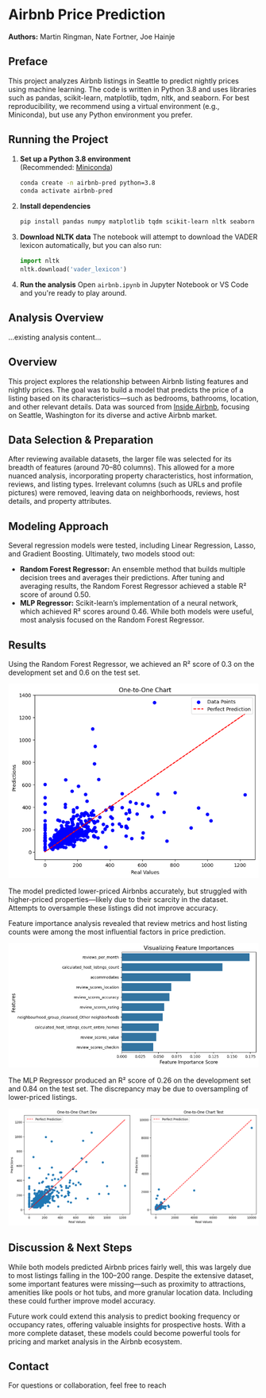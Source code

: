 # Airbnb Price Prediction
**Authors:** Martin Ringman, Nate Fortner, Joe Hainje

## Preface
This project analyzes Airbnb listings in Seattle to predict nightly prices using machine learning. The code is written in Python 3.8 and uses libraries such as pandas, scikit-learn, matplotlib, tqdm, nltk, and seaborn. For best reproducibility, we recommend using a virtual environment (e.g., Miniconda), but use any Python environment you prefer.

## Running the Project
1. **Set up a Python 3.8 environment**  
   (Recommended: [Miniconda](https://docs.conda.io/en/latest/miniconda.html))
   ```sh
   conda create -n airbnb-pred python=3.8
   conda activate airbnb-pred
   ```

2. **Install dependencies**
   ```sh
   pip install pandas numpy matplotlib tqdm scikit-learn nltk seaborn
   ```

3. **Download NLTK data**
   The notebook will attempt to download the VADER lexicon automatically, but you can also run:
   ```python
   import nltk
   nltk.download('vader_lexicon')
   ```

4. **Run the analysis**
   Open `airbnb.ipynb` in Jupyter Notebook or VS Code and you're ready to play around.

## Analysis Overview
...existing analysis content...

## Overview
This project explores the relationship between Airbnb listing features and nightly prices. The goal was to build a model that predicts the price of a listing based on its characteristics—such as bedrooms, bathrooms, location, and other relevant details. Data was sourced from [Inside Airbnb](http://insideairbnb.com), focusing on Seattle, Washington for its diverse and active Airbnb market.

## Data Selection & Preparation
After reviewing available datasets, the larger file was selected for its breadth of features (around 70–80 columns). This allowed for a more nuanced analysis, incorporating property characteristics, host information, reviews, and listing types. Irrelevant columns (such as URLs and profile pictures) were removed, leaving data on neighborhoods, reviews, host details, and property attributes.

## Modeling Approach
Several regression models were tested, including Linear Regression, Lasso, and Gradient Boosting. Ultimately, two models stood out:

- **Random Forest Regressor:** An ensemble method that builds multiple decision trees and averages their predictions. After tuning and averaging results, the Random Forest Regressor achieved a stable R² score of around 0.50.
- **MLP Regressor:** Scikit-learn’s implementation of a neural network, which achieved R² scores around 0.46. While both models were useful, most analysis focused on the Random Forest Regressor.

## Results
Using the Random Forest Regressor, we achieved an R² score of 0.3 on the development set and 0.6 on the test set.

![Random Forest Prediction](images/RFONE2ONE.png)

The model predicted lower-priced Airbnbs accurately, but struggled with higher-priced properties—likely due to their scarcity in the dataset. Attempts to oversample these listings did not improve accuracy.

Feature importance analysis revealed that review metrics and host listing counts were among the most influential factors in price prediction.

![Feature Importance](images/Importance.png)

The MLP Regressor produced an R² score of 0.26 on the development set and 0.84 on the test set. The discrepancy may be due to oversampling of lower-priced listings.

![MLP Regressor Prediction](images/MLPR.png)

## Discussion & Next Steps
While both models predicted Airbnb prices fairly well, this was largely due to most listings falling in the $100–$200 range. Despite the extensive dataset, some important features were missing—such as proximity to attractions, amenities like pools or hot tubs, and more granular location data. Including these could further improve model accuracy.

Future work could extend this analysis to predict booking frequency or occupancy rates, offering valuable insights for prospective hosts. With a more complete dataset, these models could become powerful tools for pricing and market analysis in the Airbnb ecosystem.

## Contact
For questions or collaboration, feel free to reach
